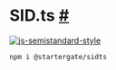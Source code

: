 # SID.ts [#](https://www.npmjs.com/package/@startergate/sidts)
[![js-semistandard-style](https://img.shields.io/badge/code%20style-semistandard-brightgreen.svg?style=flat-square)](https://github.com/standard/semistandard)

```
npm i @startergate/sidts
```
